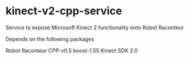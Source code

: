 # kinect-v2-cpp-service
Service to expose Microsoft Kinect 2 functionality onto Robot Raconteur

Depends on the following packages

Robot Raconteur CPP-v0.5
boost-1.55
Kinect SDK 2.0

